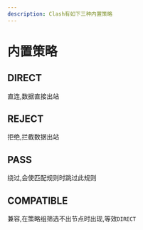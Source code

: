 ```yaml
---
description: Clash有如下三种内置策略
---
```


# 内置策略

## DIRECT

直连,数据直接出站

## REJECT

拒绝,拦截数据出站

## PASS

绕过,会使匹配规则时跳过此规则

## COMPATIBLE

兼容,在策略组筛选不出节点时出现,等效`DIRECT`
